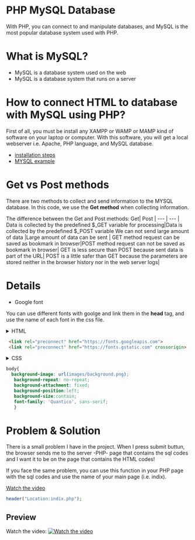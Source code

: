 
# PHP MySQL Database
With PHP, you can connect to and manipulate databases, and MySQL is the most popular database system used with PHP.

# What is MySQL?
* MySQL is a database system used on the web
* MySQL is a database system that runs on a server

# How to connect HTML to database with MySQL using PHP? 
First of all, you must be install any XAMPP or WAMP or MAMP kind of software on your laptop or computer.
With this software, you will get a local webserver i.e. Apache, PHP language, and MySQL database.

* [installation steps](https://www.ionos.com/digitalguide/server/tools/xampp-tutorial-create-your-own-local-test-server/)
* [MYSQL example](https://www.raghwendra.com/blog/how-to-connect-html-to-database-with-mysql-using-php-example/)

# Get vs Post methods
There are two methods to collect and send information to the MYSQL database. In this code, we use the **Get method** when collecting information.

The difference between the Get and Post methods:
Get| Post | 
--- | --- |
Data is collected by the predefined $_GET variable for processing|Data is collected by the predefined $_POST variable
We can not send large amount of data |Large amount of data can be sent |
GET method request can be saved as bookmark in browser|POST method request can not be saved as bookmark in browser|
GET is less secure than POST because sent data is part of the URL| POST is a little safer than GET because the parameters are stored neither in the browser history nor in the web server logs|

# Details
* Google font 

You can use different fonts with goolge and link them in the **head** tag, and use the name of each font in the css file.

  <details>
 <summary>HTML</summary> 
 </details>
  
```html
 <link rel="preconnect" href="https://fonts.googleapis.com">
 <link rel="preconnect" href="https://fonts.gstatic.com" crossorigin>

   ```

<details>
 <summary>CSS</summary>
 </details>
 
```css
body{
  background-image: url(images/background.png);
   background-repeat: no-repeat;
   background-attachment: fixed;
   background-position:left;
   background-size:contain;
   font-family: 'Quantico', sans-serif;
   }

   ```

# Problem & Solution
 There is a small problem I have in the project. When I press submit buttun, the browser sends me to the server -PHP- page that contains the sql codes and I want it to be on the page that contains the HTML codes!
 
If you face the same problem, you can use this function in your PHP page with the sql codes and use the name of your main page (i.e. indix).

[Watch the video](https://youtu.be/htLrSDadppQ)

```php
header("Location:indix.php");
```

## Preview 
Watch the video:
[![Watch the video](https://img.youtube.com/vi/i2pNg-3Swiw/maxresdefault.jpg)](https://youtu.be/i2pNg-3Swiw)
